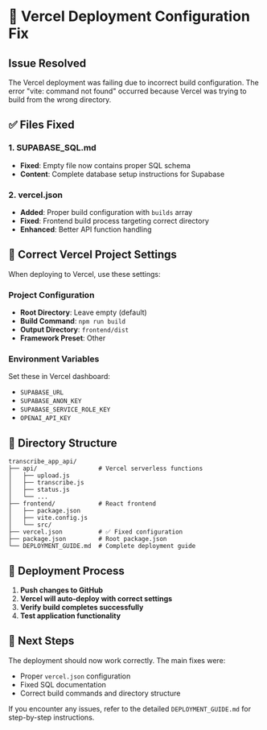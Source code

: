 # 🔧 Vercel Deployment Configuration Fix

## Issue Resolved
The Vercel deployment was failing due to incorrect build configuration. The error "vite: command not found" occurred because Vercel was trying to build from the wrong directory.

## ✅ Files Fixed

### 1. SUPABASE_SQL.md
- **Fixed**: Empty file now contains proper SQL schema
- **Content**: Complete database setup instructions for Supabase

### 2. vercel.json
- **Added**: Proper build configuration with `builds` array
- **Fixed**: Frontend build process targeting correct directory
- **Enhanced**: Better API function handling

## 🚀 Correct Vercel Project Settings

When deploying to Vercel, use these settings:

### Project Configuration
- **Root Directory**: Leave empty (default)
- **Build Command**: `npm run build`
- **Output Directory**: `frontend/dist`
- **Framework Preset**: Other

### Environment Variables
Set these in Vercel dashboard:
- `SUPABASE_URL`
- `SUPABASE_ANON_KEY`
- `SUPABASE_SERVICE_ROLE_KEY`
- `OPENAI_API_KEY`

## 📁 Directory Structure
```
transcribe_app_api/
├── api/                 # Vercel serverless functions
│   ├── upload.js
│   ├── transcribe.js
│   ├── status.js
│   └── ...
├── frontend/            # React frontend
│   ├── package.json
│   ├── vite.config.js
│   └── src/
├── vercel.json          # ✅ Fixed configuration
├── package.json         # Root package.json
└── DEPLOYMENT_GUIDE.md  # Complete deployment guide
```

## 🔄 Deployment Process

1. **Push changes to GitHub**
2. **Vercel will auto-deploy with correct settings**
3. **Verify build completes successfully**
4. **Test application functionality**

## 📝 Next Steps

The deployment should now work correctly. The main fixes were:
- Proper `vercel.json` configuration
- Fixed SQL documentation
- Correct build commands and directory structure

If you encounter any issues, refer to the detailed `DEPLOYMENT_GUIDE.md` for step-by-step instructions.